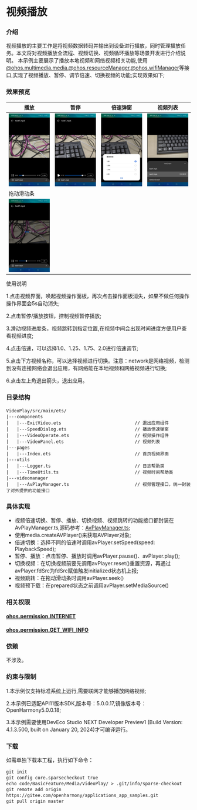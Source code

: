 # 视频播放

### 介绍
视频播放的主要工作是将视频数据转码并输出到设备进行播放，同时管理播放任务。本文将对视频播放全流程、视频切换、视频循环播放等场景开发进行介绍说明。
本示例主要展示了播放本地视频和网络视频相关功能,使用 [@ohos.multimedia.media](https://gitee.com/openharmony/docs/blob/OpenHarmony-3.2-Release/zh-cn/application-dev/reference/apis/js-apis-media.md#bufferinginfotype8),[@ohos.resourceManager](https://gitee.com/openharmony/docs/blob/OpenHarmony-3.2-Release/zh-cn/application-dev/reference/apis/js-apis-resource-manager.md),[@ohos.wifiManager](https://gitee.com/openharmony/docs/blob/OpenHarmony-3.2-Release/zh-cn/application-dev/reference/apis/js-apis-wifiManager.md)等接口,实现了视频播放、暂停、调节倍速、切换视频的功能;实现效果如下;

### 效果预览
| 播放                                       | 暂停                                    | 倍速弹窗                                       | 视频列表                                      |
|------------------------------------------|---------------------------------------|--------------------------------------------|-------------------------------------------|
| ![播放.png](screenshots/devices/播放.png)    | ![暂停.png](screenshots/devices/暂停.png) | ![img_2.png](screenshots/devices/倍速弹窗.png) | ![视频列表.png](screenshots/devices/视频列表.png) |
| 拖动滑动条                                    |
| ![拖动滑动条.png](screenshots/devices/拖动滑动条.png) |

使用说明

1.点击视频界面，唤起视频操作面板，再次点击操作面板消失，如果不做任何操作操作界面会5s自动消失;

2.点击暂停/播放按钮，控制视频暂停播放;

3.滑动视频进度条，视频跳转到指定位置,在视频中间会出现时间进度方便用户查看视频进度;

4.点击倍速，可以选择1.0、1.25、1.75、2.0进行倍速调节;

5.点击下方视频名称，可以选择视频进行切换。注意：network是网络视频，检测到没有连接网络会退出应用，有网络能在本地视频和网络视频进行切换;

6.点击左上角退出箭头，退出应用。

### 目录结构
```
VideoPlay/src/main/ets/
|---components
|   |---ExitVideo.ets                            // 退出应用组件
|   |---SpeedDialog.ets                          // 播放倍速弹窗
|   |---VideoOperate.ets                         // 视频操作组件
|   |---VideoPanel.ets                           // 视频列表
|---pages
|   |---Index.ets                                // 首页视频界面
|---utils
|   |---Logger.ts                                // 日志帮助类
|   |---TimeUtils.ts                             // 视频时间帮助类
|---videomanager                                 
|   |---AvPlayManager.ts                         // 视频管理接口，统一封装了对外提供的功能接口
```

### 具体实现
+ 视频倍速切换、暂停、播放、切换视频、视频跳转的功能接口都封装在AvPlayManager.ts,源码参考：[AvPlayManager.ts](entry%2Fsrc%2Fmain%2Fets%2Fvideomanager%2FAvPlayManager.ts);
+ 使用media.createAVPlayer()来获取AVPlayer对象;
+ 倍速切换：选择不同的倍速时调用avPlayer.setSpeed(speed: PlaybackSpeed);
+ 暂停、播放：点击暂停、播放时调用avPlayer.pause()、avPlayer.play();
+ 切换视频：在切换视频前要先调用avPlayer.reset()重置资源，再通过avPlayer.fdSrc为fdSrc赋值触发initialized状态机上报;
+ 视频跳转：在拖动滑动条时调用avPlayer.seek()
+ 视频预下载：在prepared状态之前调用avPlayer.setMediaSource()

### 相关权限

#### [ohos.permission.INTERNET](https://docs.openharmony.cn/pages/v3.2/zh-cn/application-dev/security/permission-list.md/)
#### [ohos.permission.GET_WIFI_INFO](https://docs.openharmony.cn/pages/v3.2/zh-cn/application-dev/security/permission-list.md/)

### 依赖
不涉及。

### 约束与限制

1.本示例仅支持标准系统上运行,需要联网才能够播放网络视频;

2.本示例已适配API11版本SDK,版本号：5.0.0.17,镜像版本号：OpenHarmony5.0.0.18;

3.本示例需要使用DevEco Studio NEXT Developer Preview1 (Build Version: 4.1.3.500, built on January 20, 2024)才可编译运行。

### 下载
如需单独下载本工程，执行如下命令：
```
git init
git config core.sparsecheckout true
echo code/BasicFeature/Media/VideoPlay/ > .git/info/sparse-checkout
git remote add origin https://gitee.com/openharmony/applications_app_samples.git
git pull origin master
```